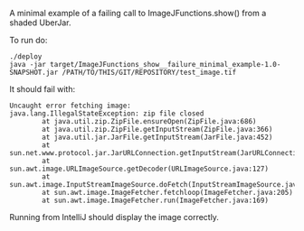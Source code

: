 A minimal example of a failing call to ImageJFunctions.show() from a shaded UberJar.

To run do:
 
 ```
./deploy
java -jar target/ImageJFunctions_show__failure_minimal_example-1.0-SNAPSHOT.jar /PATH/TO/THIS/GIT/REPOSITORY/test_image.tif
```

It should fail with:

```
Uncaught error fetching image:
java.lang.IllegalStateException: zip file closed
        at java.util.zip.ZipFile.ensureOpen(ZipFile.java:686)
        at java.util.zip.ZipFile.getInputStream(ZipFile.java:366)
        at java.util.jar.JarFile.getInputStream(JarFile.java:452)
        at sun.net.www.protocol.jar.JarURLConnection.getInputStream(JarURLConnection.java:164)
        at sun.awt.image.URLImageSource.getDecoder(URLImageSource.java:127)
        at sun.awt.image.InputStreamImageSource.doFetch(InputStreamImageSource.java:263)
        at sun.awt.image.ImageFetcher.fetchloop(ImageFetcher.java:205)
        at sun.awt.image.ImageFetcher.run(ImageFetcher.java:169)

```

Running from IntelliJ should display the image correctly.